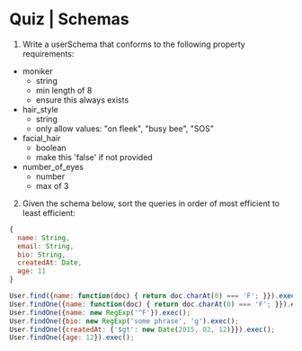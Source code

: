 # Quiz | Schemas
1. Write a userSchema that conforms to the following property requirements:
  + moniker
    + string
    + min length of 8
    + ensure this always exists
  + hair_style
    + string
    + only allow values: "on fleek", "busy bee", "SOS"
  + facial_hair
    + boolean
    + make this 'false' if not provided
  + number_of_eyes
    + number
    + max of 3

2. Given the schema below, sort the queries in order of most efficient to least efficient:
  ``` javascript
  {
  	name: String,
  	email: String,
  	bio: String,
  	createdAt: Date,
  	age: 11
  }
  ```

  ``` javascript
  User.find({name: function(doc) { return doc.charAt(0) === 'F'; }}).exec();
  User.findOne({name: function(doc) { return doc.charAt(0) === 'F'; }}).exec();
  User.findOne({name: new RegExp('^F'}).exec();
  User.findOne({bio: new RegExp('some phrase', 'g').exec();
  User.findOne({createdAt: {'$gt': new Date(2015, 02, 12)}}).exec();
  User.findOne({age: 12}).exec();
  ```
